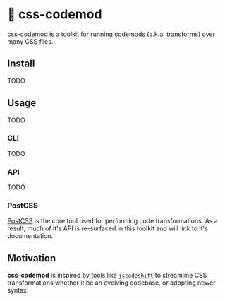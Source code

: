 # :snake: css-codemod

css-codemod is a toolkit for running codemods (a.k.a. transforms) over many CSS files.

## Install

TODO

## Usage

TODO

### CLI

TODO

### API

TODO

### PostCSS

[PostCSS](https://postcss.org) is the core tool used for performing code transformations. As a result, much of it's API is re-surfaced in this toolkit and will link to it's documentation.

## Motivation

**css-codemod** is inspired by tools like [`jscodeshift`](https://github.com/facebook/jscodeshift) to streamline CSS transformations whether it be an evolving codebase, or adopting newer syntax.
